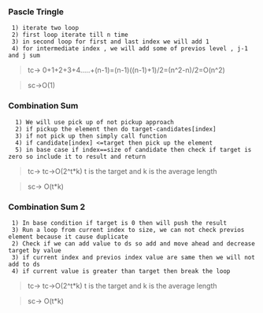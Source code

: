 ### Pascle Tringle
````
 1) iterate two loop
 2) first loop iterate till n time
 3) in second loop for first and last index we will add 1 
 4) for intermediate index , we will add some of previos level , j-1 and j sum
 ```` 
 > tc-> 0+1+2+3+4.....+(n-1)=(n-1)((n-1)+1)/2=(n^2-n)/2=O(n^2)
 
 >sc->O(1)

### Combination Sum
````
  1) We will use pick up of not pickup approach
  2) if pickup the element then do target-candidates[index]
  3) if not pick up then simply call function 
  4) if candidate[index] <=target then pick up the element 
  5) in base case if index==size of candidate then check if target is zero so include it to result and return
 ```` 

 > tc-> tc->O(2^t*k) t is the target and k is the average length
 
 > sc-> O(t*k) 

### Combination Sum 2
````
 1) In base condition if target is 0 then will push the result
 3) Run a loop from current index to size, we can not check previos element because it cause duplicate
 2) Check if we can add value to ds so add and move ahead and decrease target by value
 3) if current index and previos index value are same then we will not add to ds
 4) if current value is greater than target then break the loop
 ```` 
 > tc-> tc->O(2^t*k) t is the target and k is the average length
 
 > sc-> O(t*k) 


